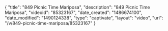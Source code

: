{
    "title": "849 Picnic Time Mariposa",
    "description": "849 Picnic Time Mariposa",
    "videoid": "85323167",
    "date_created": "1486674100",
    "date_modified": "1490124338",
    "type": "captivate",
    "layout": "video",
    "url": "\/v\/849-picnic-time-mariposa\/85323167"
}